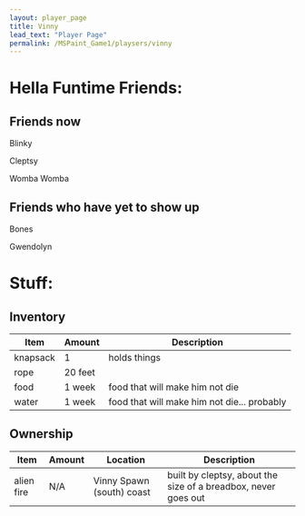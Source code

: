 ```yaml
---
layout: player_page
title: Vinny
lead_text: "Player Page" 
permalink: /MSPaint_Game1/playsers/vinny
---
```

# Hella Funtime Friends:

## Friends now
Blinky

Cleptsy

Womba Womba

## Friends who have yet to show up
Bones

Gwendolyn

# Stuff:

## Inventory
  
  | Item | Amount |  Description |
  |------|---------|-------------|
  | knapsack | 1 | holds things |
  | rope | 20 feet | |
  | food | 1 week | food that will make him not die |
  | water | 1 week | food that will make him not die... probably |

## Ownership

  | Item | Amount |  Location | Description |
  |------|---------|----------|-------------|
  | alien fire | N/A | Vinny Spawn (south) coast | built by cleptsy, about the size of a breadbox, never goes out |
